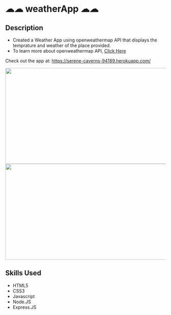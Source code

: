 # ☁☁ weatherApp ☁☁

## Description
- Created a Weather App using openweathermap API that displays the temprature and weather of the place provided.
- To learn more about openweathermap API, <a href='https://openweathermap.org/api' target='_blank'>Click Here</a>

Check out the app at: https://serene-caverns-94189.herokuapp.com/

<img src='https://user-images.githubusercontent.com/68121380/197860334-5f2b18b1-ddeb-4a40-ba9a-65f856be0dfa.png' width='700' height='300'>
<img src='https://user-images.githubusercontent.com/68121380/197860405-dead4f9a-05df-41dd-9f8b-03aeaf5aba2b.png' width='700' height='300'>


## Skills Used
- HTML5
- CSS3
- Javascript
- Node.JS
- Express.JS
